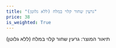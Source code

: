 ```yaml
---
title: "גרעין שחור קלוי במלח (ללא גלוטן)"
price: 38
is_weighted: True
---
```


תיאור המוצר: גרעין שחור קלוי במלח (ללא גלוטן)
